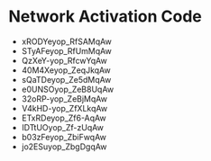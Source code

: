 # Network Activation Code
* xRODYeyop_RfSAMqAw
* STyAFeyop_RfUmMqAw
* QzXeY-yop_RfcwYqAw
* 40M4Xeyop_ZeqJkqAw
* sQaTDeyop_Ze5dMqAw
* e0UNSOyop_ZeB8UqAw
* 32oRP-yop_ZeBjMqAw
* V4kHD-yop_ZfXLkqAw
* ETxRDeyop_Zf6-AqAw
* IDTtUOyop_Zf-zUqAw
* b03zFeyop_ZbiFwqAw
* jo2ESuyop_ZbgDgqAw
